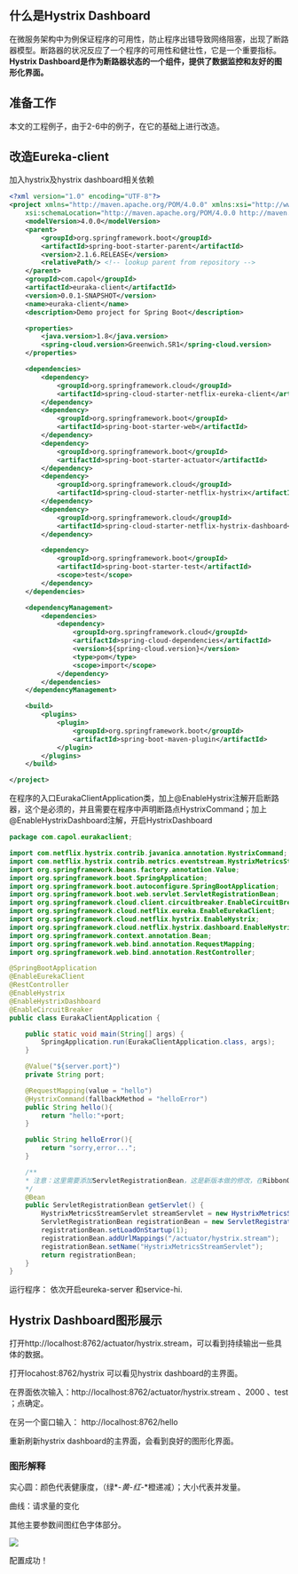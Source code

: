 ## 什么是Hystrix Dashboard

在微服务架构中为例保证程序的可用性，防止程序出错导致网络阻塞，出现了断路器模型。断路器的状况反应了一个程序的可用性和健壮性，它是一个重要指标。**Hystrix Dashboard是作为断路器状态的一个组件，提供了数据监控和友好的图形化界面。**

## 准备工作

本文的工程例子，由于2-6中的例子，在它的基础上进行改造。

## 改造Eureka-client

加入hystrix及hystrix dashboard相关依赖

```xml
<?xml version="1.0" encoding="UTF-8"?>
<project xmlns="http://maven.apache.org/POM/4.0.0" xmlns:xsi="http://www.w3.org/2001/XMLSchema-instance"
	xsi:schemaLocation="http://maven.apache.org/POM/4.0.0 http://maven.apache.org/xsd/maven-4.0.0.xsd">
	<modelVersion>4.0.0</modelVersion>
	<parent>
		<groupId>org.springframework.boot</groupId>
		<artifactId>spring-boot-starter-parent</artifactId>
		<version>2.1.6.RELEASE</version>
		<relativePath/> <!-- lookup parent from repository -->
	</parent>
	<groupId>com.capol</groupId>
	<artifactId>euraka-client</artifactId>
	<version>0.0.1-SNAPSHOT</version>
	<name>euraka-client</name>
	<description>Demo project for Spring Boot</description>

	<properties>
		<java.version>1.8</java.version>
		<spring-cloud.version>Greenwich.SR1</spring-cloud.version>
	</properties>

	<dependencies>
		<dependency>
			<groupId>org.springframework.cloud</groupId>
			<artifactId>spring-cloud-starter-netflix-eureka-client</artifactId>
		</dependency>
		<dependency>
			<groupId>org.springframework.boot</groupId>
			<artifactId>spring-boot-starter-web</artifactId>
		</dependency>
		<dependency>
			<groupId>org.springframework.boot</groupId>
			<artifactId>spring-boot-starter-actuator</artifactId>
		</dependency>
		<dependency>
			<groupId>org.springframework.cloud</groupId>
			<artifactId>spring-cloud-starter-netflix-hystrix</artifactId>
		</dependency>
		<dependency>
			<groupId>org.springframework.cloud</groupId>
			<artifactId>spring-cloud-starter-netflix-hystrix-dashboard</artifactId>
		</dependency>

		<dependency>
			<groupId>org.springframework.boot</groupId>
			<artifactId>spring-boot-starter-test</artifactId>
			<scope>test</scope>
		</dependency>
	</dependencies>

	<dependencyManagement>
		<dependencies>
			<dependency>
				<groupId>org.springframework.cloud</groupId>
				<artifactId>spring-cloud-dependencies</artifactId>
				<version>${spring-cloud.version}</version>
				<type>pom</type>
				<scope>import</scope>
			</dependency>
		</dependencies>
	</dependencyManagement>

	<build>
		<plugins>
			<plugin>
				<groupId>org.springframework.boot</groupId>
				<artifactId>spring-boot-maven-plugin</artifactId>
			</plugin>
		</plugins>
	</build>

</project>
```

在程序的入口EurakaClientApplication类，加上@EnableHystrix注解开启断路器，这个是必须的，并且需要在程序中声明断路点HystrixCommand；加上@EnableHystrixDashboard注解，开启HystrixDashboard

```java
package com.capol.eurakaclient;

import com.netflix.hystrix.contrib.javanica.annotation.HystrixCommand;
import com.netflix.hystrix.contrib.metrics.eventstream.HystrixMetricsStreamServlet;
import org.springframework.beans.factory.annotation.Value;
import org.springframework.boot.SpringApplication;
import org.springframework.boot.autoconfigure.SpringBootApplication;
import org.springframework.boot.web.servlet.ServletRegistrationBean;
import org.springframework.cloud.client.circuitbreaker.EnableCircuitBreaker;
import org.springframework.cloud.netflix.eureka.EnableEurekaClient;
import org.springframework.cloud.netflix.hystrix.EnableHystrix;
import org.springframework.cloud.netflix.hystrix.dashboard.EnableHystrixDashboard;
import org.springframework.context.annotation.Bean;
import org.springframework.web.bind.annotation.RequestMapping;
import org.springframework.web.bind.annotation.RestController;

@SpringBootApplication
@EnableEurekaClient
@RestController
@EnableHystrix
@EnableHystrixDashboard
@EnableCircuitBreaker
public class EurakaClientApplication {

	public static void main(String[] args) {
		SpringApplication.run(EurakaClientApplication.class, args);
	}

	@Value("${server.port}")
	private String port;

	@RequestMapping(value = "hello")
	@HystrixCommand(fallbackMethod = "helloError")
	public String hello(){
		return "hello:"+port;
	}

	public String helloError(){
		return "sorry,error...";
	}

    /**
    * 注意：这里需要添加ServletRegistrationBean，这是新版本做的修改，在RibbonConfig中添加。
    */
	@Bean
	public ServletRegistrationBean getServlet() {
		HystrixMetricsStreamServlet streamServlet = new HystrixMetricsStreamServlet();
		ServletRegistrationBean registrationBean = new ServletRegistrationBean(streamServlet);
		registrationBean.setLoadOnStartup(1);
		registrationBean.addUrlMappings("/actuator/hystrix.stream");
		registrationBean.setName("HystrixMetricsStreamServlet");
		return registrationBean;
	}
}
```

运行程序： 依次开启eureka-server 和service-hi.

## Hystrix Dashboard图形展示

打开http://localhost:8762/actuator/hystrix.stream，可以看到持续输出一些具体的数据。

打开locahost:8762/hystrix 可以看见hystrix dashboard的主界面。

在界面依次输入：http://localhost:8762/actuator/hystrix.stream 、2000 、test ；点确定。

在另一个窗口输入： http://localhost:8762/hello

重新刷新hystrix dashboard的主界面，会看到良好的图形化界面。

### 图形解释

实心圆：颜色代表健康度，（绿*-*黄*-*红*-*橙递减）；大小代表并发量。

曲线：请求量的变化

其他主要参数间图红色字体部分。

![](D:\Work\TyporaNotes\note\微服务\SpringCloud\pict\10-1.png)

配置成功！
